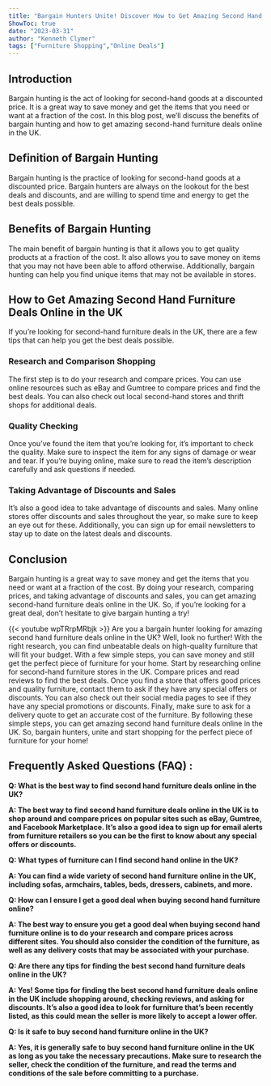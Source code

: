 ```yaml
---
title: "Bargain Hunters Unite! Discover How to Get Amazing Second Hand Furniture Deals Online in the UK!"
ShowToc: true 
date: "2023-03-31"
author: "Kenneth Clymer" 
tags: ["Furniture Shopping","Online Deals"]
---
```

## Introduction 

Bargain hunting is the act of looking for second-hand goods at a discounted price. It is a great way to save money and get the items that you need or want at a fraction of the cost. In this blog post, we’ll discuss the benefits of bargain hunting and how to get amazing second-hand furniture deals online in the UK. 

## Definition of Bargain Hunting

Bargain hunting is the practice of looking for second-hand goods at a discounted price. Bargain hunters are always on the lookout for the best deals and discounts, and are willing to spend time and energy to get the best deals possible. 

## Benefits of Bargain Hunting

The main benefit of bargain hunting is that it allows you to get quality products at a fraction of the cost. It also allows you to save money on items that you may not have been able to afford otherwise. Additionally, bargain hunting can help you find unique items that may not be available in stores. 

## How to Get Amazing Second Hand Furniture Deals Online in the UK

If you’re looking for second-hand furniture deals in the UK, there are a few tips that can help you get the best deals possible. 

### Research and Comparison Shopping

The first step is to do your research and compare prices. You can use online resources such as eBay and Gumtree to compare prices and find the best deals. You can also check out local second-hand stores and thrift shops for additional deals. 

### Quality Checking

Once you’ve found the item that you’re looking for, it’s important to check the quality. Make sure to inspect the item for any signs of damage or wear and tear. If you’re buying online, make sure to read the item’s description carefully and ask questions if needed. 

### Taking Advantage of Discounts and Sales

It’s also a good idea to take advantage of discounts and sales. Many online stores offer discounts and sales throughout the year, so make sure to keep an eye out for these. Additionally, you can sign up for email newsletters to stay up to date on the latest deals and discounts. 

## Conclusion

Bargain hunting is a great way to save money and get the items that you need or want at a fraction of the cost. By doing your research, comparing prices, and taking advantage of discounts and sales, you can get amazing second-hand furniture deals online in the UK. So, if you’re looking for a great deal, don’t hesitate to give bargain hunting a try!

{{< youtube wpTRrpMRbjk >}} 
Are you a bargain hunter looking for amazing second hand furniture deals online in the UK? Well, look no further! With the right research, you can find unbeatable deals on high-quality furniture that will fit your budget. With a few simple steps, you can save money and still get the perfect piece of furniture for your home. Start by researching online for second-hand furniture stores in the UK. Compare prices and read reviews to find the best deals. Once you find a store that offers good prices and quality furniture, contact them to ask if they have any special offers or discounts. You can also check out their social media pages to see if they have any special promotions or discounts. Finally, make sure to ask for a delivery quote to get an accurate cost of the furniture. By following these simple steps, you can get amazing second hand furniture deals online in the UK. So, bargain hunters, unite and start shopping for the perfect piece of furniture for your home!

## Frequently Asked Questions (FAQ) :
**Q: What is the best way to find second hand furniture deals online in the UK?**

**A: The best way to find second hand furniture deals online in the UK is to shop around and compare prices on popular sites such as eBay, Gumtree, and Facebook Marketplace. It’s also a good idea to sign up for email alerts from furniture retailers so you can be the first to know about any special offers or discounts.**

**Q: What types of furniture can I find second hand online in the UK?**

**A: You can find a wide variety of second hand furniture online in the UK, including sofas, armchairs, tables, beds, dressers, cabinets, and more.**

**Q: How can I ensure I get a good deal when buying second hand furniture online?**

**A: The best way to ensure you get a good deal when buying second hand furniture online is to do your research and compare prices across different sites. You should also consider the condition of the furniture, as well as any delivery costs that may be associated with your purchase.**

**Q: Are there any tips for finding the best second hand furniture deals online in the UK?**

**A: Yes! Some tips for finding the best second hand furniture deals online in the UK include shopping around, checking reviews, and asking for discounts. It’s also a good idea to look for furniture that’s been recently listed, as this could mean the seller is more likely to accept a lower offer.**

**Q: Is it safe to buy second hand furniture online in the UK?**

**A: Yes, it is generally safe to buy second hand furniture online in the UK as long as you take the necessary precautions. Make sure to research the seller, check the condition of the furniture, and read the terms and conditions of the sale before committing to a purchase.**




